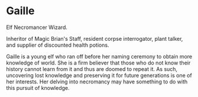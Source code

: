 # Gaille

Elf Necromancer Wizard.

Inheritor of Magic Brian's Staff, resident corpse interrogator, plant talker, and supplier of discounted health potions.

Gaille is a young elf who ran off before her naming ceremony to obtain more knowledge of world. She is a firm believer that those who do not know their history cannot learn from it and thus are doomed to repeat it. As such, uncovering lost knowledge and preserving it for future generations is one of her interests. Her delving into necromancy may have something to do with this pursuit of knowledge.
